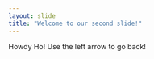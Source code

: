 ```yaml
---
layout: slide
title: "Welcome to our second slide!"
---
```

Howdy Ho!
Use the left arrow to go back!
